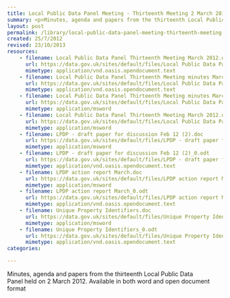 ```yaml
---
title: Local Public Data Panel Meeting - Thirteenth Meeting 2 March 2012 
summary: <p>Minutes, agenda and papers from the thirteenth Local Public Data Panel held on 2 March 2012. Available in both word and open document format</p>
layout: post
permalink: /library/local-public-data-panel-meeting-thirteenth-meeting-2-march-2012
created: 25/7/2012
revised: 23/10/2013
resources:
    - filename: Local Public Data Panel Thirteenth Meeting March 2012.odt
      url: https://data.gov.uk/sites/default/files/Local Public Data Panel Thirteenth Meeting March 2012.odt
      mimetype: application/vnd.oasis.opendocument.text
    - filename: Local Public Data Panel Thirteenth Meeting minutes March 2012.odt
      url: https://data.gov.uk/sites/default/files/Local Public Data Panel Thirteenth Meeting minutes March 2012.odt
      mimetype: application/vnd.oasis.opendocument.text
    - filename: Local Public Data Panel Thirteenth Meeting minutes March 2012.doc
      url: https://data.gov.uk/sites/default/files/Local Public Data Panel Thirteenth Meeting minutes March 2012.doc
      mimetype: application/msword
    - filename: Local Public Data Panel Thirteenth Meeting March 2012.doc
      url: https://data.gov.uk/sites/default/files/Local Public Data Panel Thirteenth Meeting March 2012.doc
      mimetype: application/msword
    - filename: LPDP - draft paper for discussion Feb 12 (2).doc
      url: https://data.gov.uk/sites/default/files/LPDP - draft paper for discussion Feb 12 (2).doc
      mimetype: application/msword
    - filename: LPDP - draft paper for discussion Feb 12 (2)_0.odt
      url: https://data.gov.uk/sites/default/files/LPDP - draft paper for discussion Feb 12 (2)_0.odt
      mimetype: application/vnd.oasis.opendocument.text
    - filename: LPDP action report March.doc
      url: https://data.gov.uk/sites/default/files/LPDP action report March.doc
      mimetype: application/msword
    - filename: LPDP action report March_0.odt
      url: https://data.gov.uk/sites/default/files/LPDP action report March_0.odt
      mimetype: application/vnd.oasis.opendocument.text
    - filename: Unique Property Identifiers.doc
      url: https://data.gov.uk/sites/default/files/Unique Property Identifiers.doc
      mimetype: application/msword
    - filename: Unique Property Identifiers_0.odt
      url: https://data.gov.uk/sites/default/files/Unique Property Identifiers_0.odt
      mimetype: application/vnd.oasis.opendocument.text
categories:

---
```


<p>Minutes, agenda and papers from the thirteenth Local Public Data Panel held on 2 March 2012. Available in both word and open document format</p>
